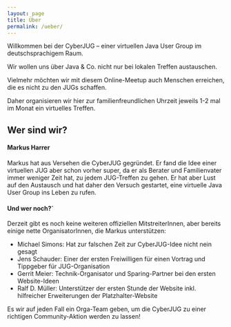 ```yaml
---
layout: page
title: Über
permalink: /ueber/
---
```


Willkommen bei der CyberJUG &ndash; einer virtuellen Java User Group im deutschsprachigem Raum.

Wir wollen uns über Java & Co. nicht nur bei lokalen Treffen austauschen.

Vielmehr möchten wir mit diesem Online-Meetup auch Menschen erreichen, die es nicht zu den JUGs schaffen.

Daher organisieren wir hier zur familienfreundlichen Uhrzeit jeweils 1-2 mal im Monat ein virtuelles Treffen.

## Wer sind wir?

#### Markus Harrer

Markus hat aus Versehen die CyberJUG gegründet.
Er fand die Idee einer virtuellen JUG aber schon vorher super, da er als Berater und Familienvater immer weniger Zeit hat, zu jedem JUG-Treffen zu gehen.
Er hat aber Lust auf den Austausch und hat daher den Versuch gestartet, eine virtuelle Java User Group ins Leben zu rufen.


#### Und wer noch?`

Derzeit gibt es noch keine weiteren offiziellen MitstreiterInnen, aber bereits einige nette OrganisatorInnen, die Markus unterstützen:

* Michael Simons: Hat zur falschen Zeit zur CyberJUG-Idee nicht nein gesagt
* Jens Schauder: Einer der ersten Freiwilligen für einen Vortrag und Tippgeber für JUG-Organisation
* Gerrit Meier: Technik-Organisator und Sparing-Partner bei den ersten Website-Ideen
* Ralf D. Müller: Unterstützer der ersten Stunde der Website inkl. hilfreicher Erweiterungen der Platzhalter-Website

Es wir auf jeden Fall ein Orga-Team geben, um die CyberJUG zu einer richtigen Community-Aktion werden zu lassen!